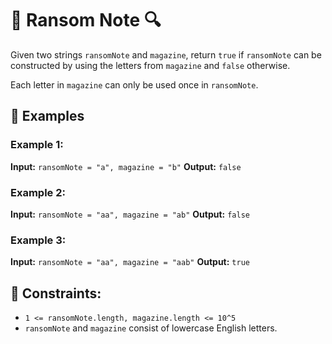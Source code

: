 # 📝 Ransom Note 🔍

Given two strings `ransomNote` and `magazine`, return `true` if `ransomNote` can be constructed by using the letters from `magazine` and `false` otherwise.

Each letter in `magazine` can only be used once in `ransomNote`.

## 🔢 Examples

### Example 1:

**Input:** `ransomNote = "a", magazine = "b"`
**Output:** `false`

### Example 2:

**Input:** `ransomNote = "aa", magazine = "ab"`
**Output:** `false`

### Example 3:

**Input:** `ransomNote = "aa", magazine = "aab"`
**Output:** `true`

## 📜 Constraints:

- `1 <= ransomNote.length, magazine.length <= 10^5`
- `ransomNote` and `magazine` consist of lowercase English letters.